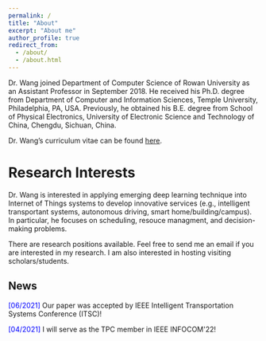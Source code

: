 ```yaml
---
permalink: /
title: "About"
excerpt: "About me"
author_profile: true
redirect_from: 
  - /about/
  - /about.html
---
```


Dr. Wang joined Department of Computer Science of Rowan University as an Assistant Professor in September 2018. He received his Ph.D. degree from Department of Computer and Information Sciences, Temple University, Philadelphia, PA, USA. Previously, he obtained his B.E. degree from School of Physical Electronics, University of Electronic Science and Technology of China, Chengdu, Sichuan, China.

Dr. Wang’s curriculum vitae can be found [here](CV_Ning_Wang.pdf).


Research Interests
======
Dr. Wang is interested in applying emerging deep learning technique into Internet of Things systems to develop innovative services (e.g., intelligent transportant systems, autonomous driving, smart home/building/campus). In particular, he focuses on scheduling, resouce managment, and decision-making problems. 


There are research positions available. Feel free to send me an email if you are interested in my research. I am also interested in hosting visiting scholars/students.

News
------
 <span style="color:blue"> [06/2021] </span>  Our paper was accepted by IEEE Intelligent Transportation Systems Conference (ITSC)!

 <span style="color:blue"> [04/2021] </span>  I will serve as the TPC member in IEEE INFOCOM'22!
